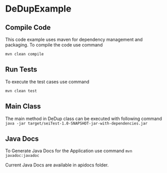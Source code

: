 # DeDupExample



## Compile Code
  This code example uses maven for dependency management and packaging.
  To compile the code use command
  
  ``` mvn clean compile ```
  
## Run Tests
  To execute the test cases use command
  
  ``` mvn clean test ```
  
## Main Class
  The main method in DeDup class can be executed with following command
  ``` java -jar target/seiTest-1.0-SNAPSHOT-jar-with-dependencies.jar ```
  
  
## Java Docs
  To Generate Java Docs for the Application use command
  ``` mvn javadoc:javadoc ```
  
  Current Java Docs are available in apidocs folder.
  
  